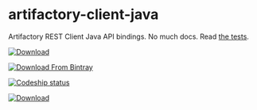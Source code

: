 artifactory-client-java
=======================

Artifactory REST Client Java API bindings. No much docs. Read [the tests](https://github.com/jbaruch/artifactory-client-java/tree/master/services/src/test/java/org/jfrog/artifactory/client).

[ ![Download](https://api.bintray.com/packages/jfrog/artifactory-tools/artifactory-client-java/images/download.png) ](https://bintray.com/jfrog/artifactory-tools/artifactory-client-java/_latestVersion)

[![Download From Bintray](https://www.bintray.com/docs/images/bintray_badge_color.png)](https://bintray.com/jfrog/artifactory-tools/artifactory-client-java?source=watch)

[![Codeship status](https://www.codeship.io/projects/c516fe40-d115-0130-7f00-3663a95d3c82/status)](https://www.codeship.io/projects/5051)

[ ![Download](https://api.bintray.com/packages/jfrog/artifactory-tools/artifactory-client-java/images/download.png) ](https://bintray.com/jfrog/artifactory-tools/artifactory-client-java/_latestVersion)
